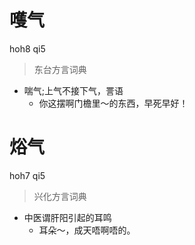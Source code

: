 # 嚄气
hoh8 qi5
> 东台方言词典
- 喘气;上气不接下气，詈语
  - 你这摆啊门檐里～的东西，早死早好！

# 焀气
hoh7 qi5
> 兴化方言词典
- 中医谓肝阳引起的耳鸣
  - 耳朵～，成天唔啊唔的。
